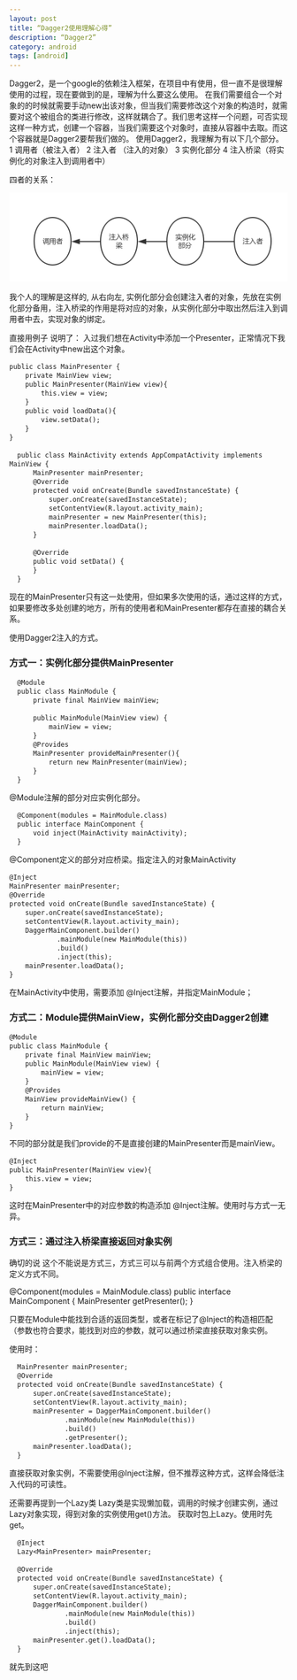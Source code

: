```yaml
---
layout: post
title: “Dagger2使用理解心得”
description: “Dagger2”
category: android
tags: [android]
---
```


Dagger2，是一个google的依赖注入框架，在项目中有使用，但一直不是很理解使用的过程，现在要做到的是，理解为什么要这么使用。
在我们需要组合一个对象的的时候就需要手动new出该对象，但当我们需要修改这个对象的构造时，就需要对这个被组合的类进行修改，这样就耦合了。我们思考这样一个问题，可否实现这样一种方式，创建一个容器，当我们需要这个对象时，直接从容器中去取。而这个容器就是Dagger2要帮我们做的。
使用Dagger2，我理解为有以下几个部分。
1 调用者（被注入者）
2 注入者 （注入的对象）
3 实例化部分
4 注入桥梁（将实例化的对象注入到调用者中）

四者的关系：

![s](/img/dagger2/relative.png)

我个人的理解是这样的, 从右向左, 实例化部分会创建注入者的对象，先放在实例化部分备用，注入桥梁的作用是将对应的对象，从实例化部分中取出然后注入到调用者中去，实现对象的绑定。

直接用例子 说明了：
入过我们想在Activity中添加一个Presenter，正常情况下我们会在Activity中new出这个对象。

    public class MainPresenter {
        private MainView view;
        public MainPresenter(MainView view){
            this.view = view;
        }
        public void loadData(){
            view.setData();
        }
    }

      public class MainActivity extends AppCompatActivity implements MainView {
          MainPresenter mainPresenter;
          @Override
          protected void onCreate(Bundle savedInstanceState) {
              super.onCreate(savedInstanceState);
              setContentView(R.layout.activity_main);
              mainPresenter = new MainPresenter(this);
              mainPresenter.loadData();
          }

          @Override
          public void setData() {
          }
      }
 
现在的MainPresenter只有这一处使用，但如果多次使用的话，通过这样的方式，如果要修改多处创建的地方，所有的使用者和MainPresenter都存在直接的耦合关系。

使用Dagger2注入的方式。

### 方式一：实例化部分提供MainPresenter

      @Module
      public class MainModule {
          private final MainView mainView;

          public MainModule(MainView view) {
              mainView = view;
          }
          @Provides
          MainPresenter provideMainPresenter(){
              return new MainPresenter(mainView);
          }
      }

@Module注解的部分对应实例化部分。

      @Component(modules = MainModule.class)
      public interface MainComponent {
          void inject(MainActivity mainActivity);
      }

@Component定义的部分对应桥梁。指定注入的对象MainActivity

    @Inject
    MainPresenter mainPresenter;
    @Override
    protected void onCreate(Bundle savedInstanceState) {
        super.onCreate(savedInstanceState);
        setContentView(R.layout.activity_main);
        DaggerMainComponent.builder()
                .mainModule(new MainModule(this))
                .build()
                .inject(this);
        mainPresenter.loadData();
    }

在MainActivity中使用，需要添加 @Inject注解，并指定MainModule；

### 方式二：Module提供MainView，实例化部分交由Dagger2创建

    @Module
    public class MainModule {
        private final MainView mainView;
        public MainModule(MainView view) {
            mainView = view;
        }
        @Provides
        MainView provideMainView() {
            return mainView;
        }
    }

不同的部分就是我们provide的不是直接创建的MainPresenter而是mainView。

    @Inject
    public MainPresenter(MainView view){
        this.view = view;
    }
   
这时在MainPresenter中的对应参数的构造添加 @Inject注解。使用时与方式一无异。

### 方式三：通过注入桥梁直接返回对象实例
确切的说 这个不能说是方式三，方式三可以与前两个方式组合使用。注入桥梁的定义方式不同。

@Component(modules = MainModule.class)
public interface MainComponent {
    MainPresenter getPresenter();
}

只要在Module中能找到合适的返回类型，或者在标记了@Inject的构造相匹配（参数也符合要求，能找到对应的参数，就可以通过桥梁直接获取对象实例。

使用时：

      MainPresenter mainPresenter;
      @Override
      protected void onCreate(Bundle savedInstanceState) {
          super.onCreate(savedInstanceState);
          setContentView(R.layout.activity_main);
          mainPresenter = DaggerMainComponent.builder()
                  .mainModule(new MainModule(this))
                  .build()
                  .getPresenter();
          mainPresenter.loadData();
      }
 
 直接获取对象实例，不需要使用@Inject注解，但不推荐这种方式，这样会降低注入代码的可读性。
 
 还需要再提到一个Lazy类
 Lazy类是实现懒加载，调用的时候才创建实例，通过Lazy对象实现，得到对象的实例使用get()方法。
获取时包上Lazy。使用时先get。

      @Inject
      Lazy<MainPresenter> mainPresenter;

      @Override
      protected void onCreate(Bundle savedInstanceState) {
          super.onCreate(savedInstanceState);
          setContentView(R.layout.activity_main);
          DaggerMainComponent.builder()
                  .mainModule(new MainModule(this))
                  .build()
                  .inject(this);
          mainPresenter.get().loadData();
      }

就先到这吧




